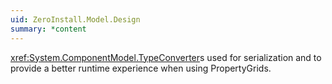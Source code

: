 ```yaml
---
uid: ZeroInstall.Model.Design
summary: *content
---
```

<xref:System.ComponentModel.TypeConverter>s used for serialization and to provide a better runtime experience when using PropertyGrids.

